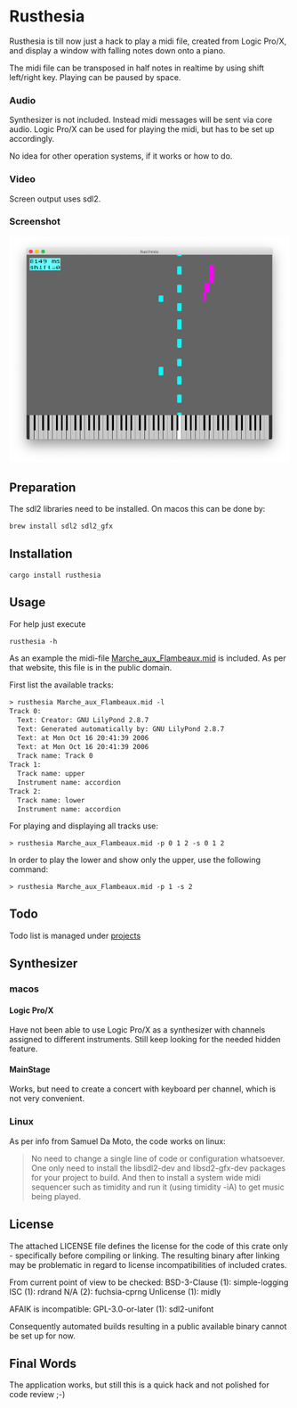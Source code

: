 # Rusthesia

Rusthesia is till now just a hack to play a midi file, created from Logic Pro/X, and display a window with falling notes down onto a piano.

The midi file can be transposed in half notes in realtime by using shift left/right key. Playing can be paused by space.


### Audio

Synthesizer is not included. Instead midi messages will be sent via core audio. Logic Pro/X can be used for playing the midi, but has to be set up accordingly.

No idea for other operation systems, if it works or how to do. 

### Video

Screen output uses sdl2.

### Screenshot

![Screenshot](screenshot.png)

## Preparation

The sdl2 libraries need to be installed. On macos this can be done by:

```
brew install sdl2 sdl2_gfx
```

## Installation

```
cargo install rusthesia
```

## Usage

For help just execute

```
rusthesia -h
```

As an example the midi-file 
[Marche_aux_Flambeaux.mid](http://www.mutopiaproject.org/cgibin/make-table.cgi?Instrument=Harmonium)
is included. As per that website, this file is in the public domain.

First list the available tracks:
```
> rusthesia Marche_aux_Flambeaux.mid -l
Track 0:
  Text: Creator: GNU LilyPond 2.8.7
  Text: Generated automatically by: GNU LilyPond 2.8.7
  Text: at Mon Oct 16 20:41:39 2006
  Text: at Mon Oct 16 20:41:39 2006
  Track name: Track 0
Track 1:
  Track name: upper
  Instrument name: accordion
Track 2:
  Track name: lower
  Instrument name: accordion
```

For playing and displaying all tracks use:
```
> rusthesia Marche_aux_Flambeaux.mid -p 0 1 2 -s 0 1 2
```

In order to play the lower and show only the upper, use the following command:
```
> rusthesia Marche_aux_Flambeaux.mid -p 1 -s 2
```

## Todo

Todo list is managed under [projects](https://github.com/gin66/rusthesia/projects)

## Synthesizer

### macos

#### Logic Pro/X

Have not been able to use Logic Pro/X as a synthesizer with channels assigned to different instruments. Still keep looking for the needed hidden feature.

#### MainStage

Works, but need to create a concert with keyboard per channel, which is not very convenient.

### Linux

As per info from Samuel Da Moto, the code works on linux:

> No need to change a single
> line of code or configuration whatsoever. One only need to install the
> libsdl2-dev and libsd2-gfx-dev packages for your project to build. And
> then to install a system wide midi sequencer such as timidity and run
> it (using timidity -iA) to get music being played.

## License

The attached LICENSE file defines the license for the code of this crate only - specifically before compiling or linking. The resulting binary after linking may be problematic in regard to license incompatibilities of included crates.

From current point of view to be checked:
    BSD-3-Clause (1): simple-logging
    ISC (1): rdrand
    N/A (2): fuchsia-cprng
    Unlicense (1): midly

AFAIK is incompatible:
    GPL-3.0-or-later (1): sdl2-unifont

Consequently automated builds resulting in a public available binary cannot be set up for now.

## Final Words

The application works, but still this is a quick hack and not polished for code review ;-)

